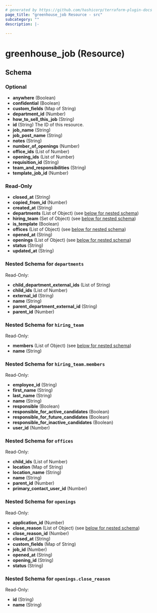 ```yaml
---
# generated by https://github.com/hashicorp/terraform-plugin-docs
page_title: "greenhouse_job Resource - src"
subcategory: ""
description: |-
  
---
```


# greenhouse_job (Resource)





<!-- schema generated by tfplugindocs -->
## Schema

### Optional

- **anywhere** (Boolean)
- **confidential** (Boolean)
- **custom_fields** (Map of String)
- **department_id** (Number)
- **how_to_sell_this_job** (String)
- **id** (String) The ID of this resource.
- **job_name** (String)
- **job_post_name** (String)
- **notes** (String)
- **number_of_openings** (Number)
- **office_ids** (List of Number)
- **opening_ids** (List of Number)
- **requisition_id** (String)
- **team_and_responsibilities** (String)
- **template_job_id** (Number)

### Read-Only

- **closed_at** (String)
- **copied_from_id** (Number)
- **created_at** (String)
- **departments** (List of Object) (see [below for nested schema](#nestedatt--departments))
- **hiring_team** (Set of Object) (see [below for nested schema](#nestedatt--hiring_team))
- **is_template** (Boolean)
- **offices** (List of Object) (see [below for nested schema](#nestedatt--offices))
- **opened_at** (String)
- **openings** (List of Object) (see [below for nested schema](#nestedatt--openings))
- **status** (String)
- **updated_at** (String)

<a id="nestedatt--departments"></a>
### Nested Schema for `departments`

Read-Only:

- **child_department_external_ids** (List of String)
- **child_ids** (List of Number)
- **external_id** (String)
- **name** (String)
- **parent_department_external_id** (String)
- **parent_id** (Number)


<a id="nestedatt--hiring_team"></a>
### Nested Schema for `hiring_team`

Read-Only:

- **members** (List of Object) (see [below for nested schema](#nestedobjatt--hiring_team--members))
- **name** (String)

<a id="nestedobjatt--hiring_team--members"></a>
### Nested Schema for `hiring_team.members`

Read-Only:

- **employee_id** (String)
- **first_name** (String)
- **last_name** (String)
- **name** (String)
- **responsible** (Boolean)
- **responsible_for_active_candidates** (Boolean)
- **responsible_for_future_candidates** (Boolean)
- **responsible_for_inactive_candidates** (Boolean)
- **user_id** (Number)



<a id="nestedatt--offices"></a>
### Nested Schema for `offices`

Read-Only:

- **child_ids** (List of Number)
- **location** (Map of String)
- **location_name** (String)
- **name** (String)
- **parent_id** (Number)
- **primary_contact_user_id** (Number)


<a id="nestedatt--openings"></a>
### Nested Schema for `openings`

Read-Only:

- **application_id** (Number)
- **close_reason** (List of Object) (see [below for nested schema](#nestedobjatt--openings--close_reason))
- **close_reason_id** (Number)
- **closed_at** (String)
- **custom_fields** (Map of String)
- **job_id** (Number)
- **opened_at** (String)
- **opening_id** (String)
- **status** (String)

<a id="nestedobjatt--openings--close_reason"></a>
### Nested Schema for `openings.close_reason`

Read-Only:

- **id** (String)
- **name** (String)


